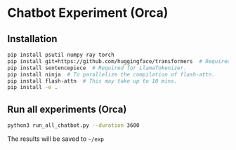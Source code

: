 # Chatbot Experiment (Orca)

## Installation

```bash
pip install psutil numpy ray torch
pip install git+https://github.com/huggingface/transformers  # Required for LLaMA.
pip install sentencepiece  # Required for LlamaTokenizer.
pip install ninja  # To parallelize the compilation of flash-attn.
pip install flash-attn  # This may take up to 10 mins.
pip install -e .
```

## Run all experiments (Orca)

```bash
python3 run_all_chatbot.py --duration 3600
```

The results will be saved to `~/exp`
